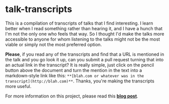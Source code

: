 talk-transcripts
================

This is a compilation of transcripts of talks that I find interesting. I learn better when I read something rather than hearing it, and I have a hunch that I'm not the only one who feels that way. So I thought I'd make the talks more accessible to anyone for whom listening to the talks might not be the most viable or simply not the most preferred option.

**Please**, if you read any of the transcripts and find that a URL is mentioned in the talk and you go look it up, can you submit a pull request turning that into an actual link in the transcript? It is really simple, just click on the pencil button above the document and turn the mention in the text into a markdown-style link like this: ````**[blah.com or whatever was in the transcript](http://blah.com)**````. Thanks, you're making the transcripts more useful.

For more information on this project, please read this **[blog post](http://matthiasnehlsen.com/blog/2014/10/15/talk-transcripts/)**.
